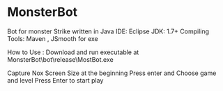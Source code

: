 # MonsterBot
Bot for monster Strike written in Java
IDE: Eclipse 
JDK: 1.7+
Compiling Tools: Maven , JSmooth for exe

How to Use : Download and run executable at MonsterBot\bot\release\MostBot.exe

Capture Nox Screen Size at the beginning
Press enter and Choose game and level 
Press Enter to start play

